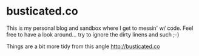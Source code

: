 busticated.co
===
This is my personal blog and sandbox where I get to  messin' w/ code. Feel free to have a look around... try to ignore the dirty linens and such ;-)

Things are a bit more tidy from this angle http://busticated.co
